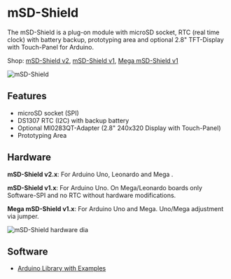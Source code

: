 # mSD-Shield
The mSD-Shield is a plug-on module with microSD socket, RTC (real time clock) with battery backup, prototyping area and optional 2.8" TFT-Display with Touch-Panel for Arduino.

Shop:
[mSD-Shield v2](http://www.watterott.com/en/mSD-Shield-v2-Data-Logging-Shield), 
[mSD-Shield v1](http://www.watterott.com/en/Arduino-mSD-Shield), 
[Mega mSD-Shield v1](http://www.watterott.com/en/Arduino-Mega-mSD-Shield)

![mSD-Shield](https://raw.github.com/watterott/mSD-Shield/master/img/msd-shield.jpg)


## Features
* microSD socket (SPI)
* DS1307 RTC (I2C) with backup battery
* Optional MI0283QT-Adapter (2.8" 240x320 Display with Touch-Panel)
* Prototyping Area


## Hardware
**mSD-Shield v2.x**: For Arduino Uno, Leonardo and Mega .

**mSD-Shield v1.x**: For Arduino Uno. On Mega/Leonardo boards only Software-SPI and no RTC without hardware modifications.

**Mega mSD-Shield v1.x**: For Arduino Uno and Mega. Uno/Mega adjustment via jumper.

![mSD-Shield hardware dia](https://raw.github.com/watterott/mSD-Shield/master/img/hw_dia.png)


## Software
* [Arduino Library with Examples](https://github.com/watterott/Arduino-Libs)
